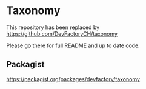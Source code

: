 # Taxonomy

This repository has been replaced by https://github.com/DevFactoryCH/taxonomy

Please go there for full README and up to date code.

## Packagist

https://packagist.org/packages/devfactory/taxonomy
